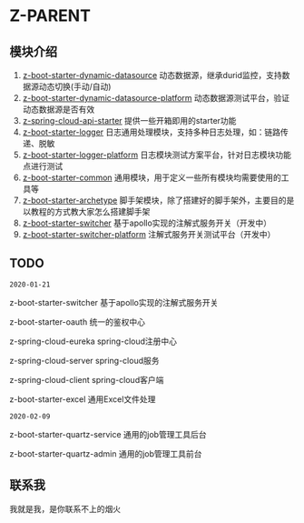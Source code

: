 # Z-PARENT

## 模块介绍

1. [z-boot-starter-dynamic-datasource](https://github.com/zhangxianwen2/z-parent/tree/master/) 动态数据源，继承durid监控，支持数据源动态切换(手动/自动)
2. [z-boot-starter-dynamic-datasource-platform](https://github.com/zhangxianwen2/z-parent/tree/master/z-boot-starter-dynamic-datasource-platform) 动态数据源测试平台，验证动态数据源是否有效
3. [z-spring-cloud-api-starter](https://github.com/zhangxianwen2/z-parent/tree/master/z-spring-cloud-api-starter) 提供一些开箱即用的starter功能
4. [z-boot-starter-logger](https://github.com/zhangxianwen2/z-parent/tree/master/z-boot-starter-logger) 日志通用处理模块，支持多种日志处理，如：链路传递、脱敏
5. [z-boot-starter-logger-platform](https://github.com/zhangxianwen2/z-parent/tree/master/z-boot-starter-logger-platform) 日志模块测试方案平台，针对日志模块功能点进行测试
6. [z-boot-starter-common](https://github.com/zhangxianwen2/z-parent/tree/master/z-boot-starter-common) 通用模块，用于定义一些所有模块均需要使用的工具等
7. [z-boot-starter-archetype](https://github.com/zhangxianwen2/z-parent/tree/master/z-boot-starter-archetype) 脚手架模块，除了搭建好的脚手架外，主要目的是以教程的方式教大家怎么搭建脚手架
8. [z-boot-starter-switcher](https://github.com/zhangxianwen2/z-parent/tree/master/z-boot-starter-switcher) 基于apollo实现的注解式服务开关（开发中）
9. [z-boot-starter-switcher-platform](https://github.com/zhangxianwen2/z-parent/tree/master/z-boot-starter-switcher-platform) 注解式服务开关测试平台（开发中）

## TODO

`2020-01-21`

z-boot-starter-switcher	基于apollo实现的注解式服务开关

z-boot-starter-oauth	统一的鉴权中心

z-spring-cloud-eureka	spring-cloud注册中心

z-spring-cloud-server	spring-cloud服务

z-spring-cloud-client	spring-cloud客户端

z-boot-starter-excel	通用Excel文件处理

`2020-02-09`

z-boot-starter-quartz-service	通用的job管理工具后台

z-boot-starter-quartz-admin	通用的job管理工具前台

## 联系我

我就是我，是你联系不上的烟火
